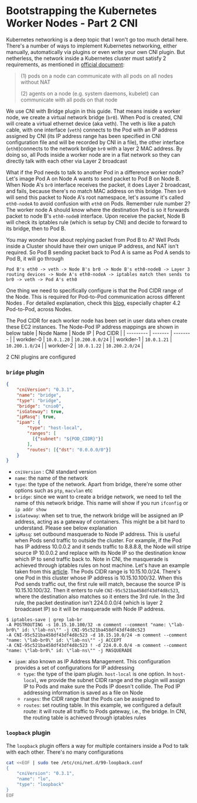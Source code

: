 # Bootstrapping the Kubernetes Worker Nodes - Part 2 CNI

Kubernetes networking is a deep topic that I won't go too much detail here. There's a number of ways to implement Kubernetes networking, either manually, automatically via plugins or even write your own CNI plugin. But netherless, the network inside a Kubernetes cluster must satisfy 2 requirements, as mentioned in [official document](https://kubernetes.io/docs/concepts/cluster-administration/networking/):

>(1) pods on a node can communicate with all pods on all nodes without NAT
>
>(2) agents on a node (e.g. system daemons, kubelet) can communicate with all pods on that node

We use CNI with Bridge plugin in this guide. That means inside a worker node, we create a virtual network bridge (`br0`). When Pod is created, CNI will create a virtual ethernet device (aka veth). The veth is like a patch cable, with one interface (`veth`) connects to the Pod with an IP address assigned by CNI (its IP address range has been specified in CNI configuration file and will be recorded by CNI in a file), the other interface (`eth0`)connects to the network brdige `br0` with a layer 2 MAC address. By doing so, all Pods inside a worker node are in a flat network so they can directly talk with each other via Layer 2 broadcast

What if the Pod needs to talk to another Pod in a difference worker node? Let's image Pod A on Node A wants to send packet to Pod B on Node B. When Node A's `br0` interface receives the packet, it does Layer 2 broadcast, and fails, because there's no match MAC address on this bridge. Then `br0` will send this packet to Node A's root namespace, let's assume it's called `eth0-nodeA` to avoid confusion with `eth0` on Pods. Remember rule number 2? The worker node A should know where the destination Pod is so it forwards packet to node B's `eth0-nodeB` interface. Upon receive the packet, Node B will check its iptables rule (which is setup by CNI) and decide to forward to its bridge, then to Pod B. 

You may wonder how about replying packet from Pod B to A? Well Pods inside a Cluster should have their own unique IP address, and NAT isn't required. So Pod B sending packet back to Pod A is same as Pod A sends to Pod B, it will go through 

```
Pod B's eth0 -> veth -> Node B's br0 -> Node B's eth0-nodeB -> Layer 3 routing devices -> Node A's eth0-nodeA -> iptables match then sends to br0 -> veth -> Pod A's eth0
```
One thing we need to specifically configure is that the Pod CIDR range of the Node. This is required for Pod-to-Pod communication across different Nodes . For detailed explanation, check this [blog](https://sookocheff.com/post/kubernetes/understanding-kubernetes-networking-model/#kubernetes-basic), especially chapter 4.2 Pod-to-Pod, across Nodes. 

The Pod CIDR for each worker node has been set in user data when create these EC2 instances. The Node-Pod IP address mappings are shown in below table
| Node Name | Node IP | Pod CIDR |
| --------- | ------- | -------- | 
| workder-0 | `10.0.1.20` | `10.200.0.0/24` |
| workder-1 | `10.0.1.21` | `10.200.1.0/24` |
| workder-2 | `10.0.1.22` | `10.200.2.0/24` |

2 CNI plugins are configured

### `bridge` plugin

```json
{
    "cniVersion": "0.3.1",
    "name": "bridge",
    "type": "bridge",
    "bridge": "cnio0",
    "isGateway": true,
    "ipMasq": true,
    "ipam": {
        "type": "host-local",
        "ranges": [
          [{"subnet": "${POD_CIDR}"}]
        ],
        "routes": [{"dst": "0.0.0.0/0"}]
    }
}
```

  - `cniVersion` : CNI standard version
  - `name`: the name of the network
  - `type`: the type of the network. Apart from bridge, there're some other options such as `ptp`, `macvlan` etc
  - `bridge`: since we want to create a bridge network, we need to tell the name of this network bridge. This name will show if you run `ifconfig` or `ip addr show`
  - `isGateway`: when set to true, the network bridge will be assigned an IP address, acting as a gateway of containers. This might be a bit hard to understand. Please see below explanation
  - `ipMasq`: set outbound masquerade to Node IP address. This is useful when Pods send traffic to outside the cluster. For example, if the Pod has IP address 10.0.0.2 and it sends traffic to 8.8.8.8, the Node will stripe source IP 10.0.0.2 and replace with its Node IP so the destination know which IP to send traffic back to. Note in CNI, the masquerade is  achieved through iptables rules on host machine. Let's have an example taken from this [article](https://morningspace.github.io/tech/k8s-net-cni/). The Pods CIDR range is 10.15.10.0/24. There's one Pod in this cluster whose IP address is 10.15.10.100/32. When this Pod sends traffic out, the first rule will match, because the source IP is 10.15.10.100/32. Then it enters to rule `CNI-95c521ba458df43df4d8c523`, where the destination also matches so it enters the 3rd rule. In the 3rd rule, the packet destination isn't 224.0.0.0/4 (which is layer 2 broadcaset IP) so it will be masquerade with Node IP address. 
```
$ iptables-save | grep lab-br
-A POSTROUTING -s 10.15.10.100/32 -m comment --comment "name: \"lab-br0\" id: \"lab-ns\"" -j CNI-95c521ba458df43df4d8c523
-A CNI-95c521ba458df43df4d8c523 -d 10.15.10.0/24 -m comment --comment "name: \"lab-br0\" id: \"lab-ns\"" -j ACCEPT
-A CNI-95c521ba458df43df4d8c523 ! -d 224.0.0.0/4 -m comment --comment "name: \"lab-br0\" id: \"lab-ns\"" -j MASQUERADE

```

  - `ipam`: also known as IP Address Management. This configuration provides a set of configurations for IP addressing
      - `type`: the type of the ipam plugin. `host-local` is one option. In `host-local`, we provide the subnet CIDR range and the plugin will assign IP to Pods and make sure the Pods IP doesn't collide. The Pod IP addressing information is saved as a file on Node
      - `ranges`: the CIDR range that the Pods can be assigned to
      - `routes`: set routing table. In this example, we configured a default route: it will route all traffic to Pods gateway, i.e., the bridge. In CNI, the routing table is achieved through iptables rules

### `loopback` plugin

The `loopback` plugin offers a way for multiple containers inside a Pod to talk with each other. There's no many configurations

```bash
cat <<EOF | sudo tee /etc/cni/net.d/99-loopback.conf
{
    "cniVersion": "0.3.1",
    "name": "lo",
    "type": "loopback"
}
EOF
```
